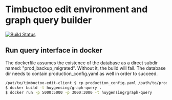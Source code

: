 Timbuctoo edit environment and graph query builder
===

[![Build Status](https://travis-ci.org/HuygensING/timbuctoo-edit-client.svg?branch=master)](https://travis-ci.org/HuygensING/timbuctoo-edit-client)

Run query interface in docker
---

The dockerfile assumes the existence of the database as a direct subdir named: "prod_backup_migrated". Without it, the build will fail. The database dir needs to contain production_config.yaml as well in order to succeed.

```sh
/pat/to/timbuctoo-edit-client $ cp production_config.yaml /path/to/prod_backup_migrated/
$ docker build -t huygensing/graph-query .
$ docker run -p 5000:5000 -p 3000:3000 -t huygensing/graph-query
```
